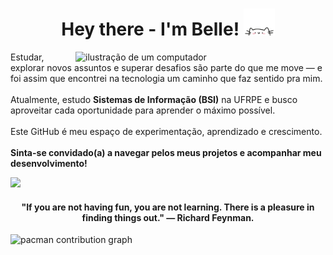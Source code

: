 <h1 align="center">
  Hey there - I'm Belle!
 <img src="assets/cat.gif" width="50" />
</h1>

<img src="https://raw.githubusercontent.com/MicaelliMedeiros/micaellimedeiros/master/image/computer-illustration.png" alt="ilustração de um computador" min-width="400px" max-width="400px" width="400px" align="right">

<p align="left"> 
  Estudar, explorar novos assuntos e superar desafios são parte do que me move — e foi assim que encontrei na tecnologia um caminho que faz sentido pra mim. <br><br>
  Atualmente, estudo <strong>Sistemas de Informação (BSI)</strong> na UFRPE e busco aproveitar cada oportunidade para aprender o máximo possível.<br><br>
  Este GitHub é meu espaço de experimentação, aprendizado e crescimento. <br><br>
  <strong>Sinta-se convidado(a) a navegar pelos meus projetos e acompanhar meu desenvolvimento!</strong>
</p>


<p align="left">
 <a href="https://www.linkedin.com/in/isabelle-barbosa-a37972a6" target="_blank"><img src="https://img.shields.io/badge/-LinkedIn-%230077B5?style=for-the-badge&logo=linkedin&logoColor=white" target="_blank"></a> 

<h4 align="center">  
 "If you are not having fun, you are not learning. There is a pleasure in finding things out." — Richard Feynman.
</h4>

<picture>
  <source media="(prefers-color-scheme: dark)" srcset="https://raw.githubusercontent.com/IsabelleKBarbosa/IsabelleKBarbosa/output/pacman-contribution-graph-dark.svg">
  <source media="(prefers-color-scheme: light)" srcset="https://raw.githubusercontent.com/IsabelleKBarbosa/IsabelleKBarbosa/output/pacman-contribution-graph.svg">
  <img alt="pacman contribution graph" src="https://raw.githubusercontent.com/IsabelleKBarbosa/IsabelleKBarbosa/output/pacman-contribution-graph.svg">
</picture>

###
